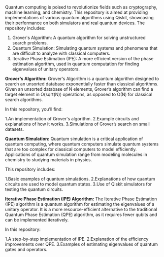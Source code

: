 Quantum computing is poised to revolutionize fields such as cryptography, machine learning, and chemistry. This repository is aimed at providing implementations of various quantum algorithms using Qiskit, showcasing their performance on both simulators and real quantum devices. The repository includes:

1. Grover's Algorithm: A quantum algorithm for solving unstructured search problems.
2. Quantum Simulation: Simulating quantum systems and phenomena that are difficult to analyze with classical computers.
3. Iterative Phase Estimation (IPE): A more efficient version of the phase estimation algorithm, used in quantum computation for finding eigenvalues of unitary operators.

**Grover's Algorithm:**
Grover's Algorithm is a quantum algorithm designed to search an unsorted database exponentially faster than classical algorithms. Given an unsorted database of N elements, Grover’s algorithm can find a target element in O(sqrt(N)) operations, as opposed to
O(N) for classical search algorithms.

In this repository, you’ll find:

1.An implementation of Grover's algorithm.
2.Example circuits and explanations of how it works.
3.Simulations of Grover’s search on small datasets.

**Quantum Simulation:**
Quantum simulation is a critical application of quantum computing, where quantum computers simulate quantum systems that are too complex for classical computers to model efficiently. Applications of quantum simulation range from modeling molecules in chemistry to studying materials in physics.

This repository includes:

1.Basic examples of quantum simulations.
2.Explanations of how quantum circuits are used to model quantum states.
3.Use of Qiskit simulators for testing the quantum circuits.

**Iterative Phase Estimation (IPE) Algorithm:**
The Iterative Phase Estimation (IPE) algorithm is a quantum algorithm for estimating the eigenvalues of a unitary operator. It is a more resource-efficient alternative to the traditional Quantum Phase Estimation (QPE) algorithm, as it requires fewer qubits and can be implemented iteratively.

In this repository:

1.A step-by-step implementation of IPE.
2.Explanation of the efficiency improvements over QPE.
3.Examples of estimating eigenvalues of quantum gates and operators.

